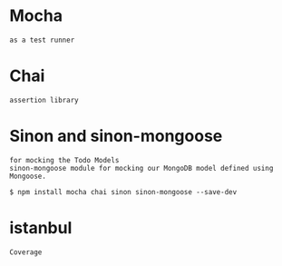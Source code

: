 # Mocha 
    as a test runner

# Chai 
    assertion library

# Sinon and sinon-mongoose
    for mocking the Todo Models
    sinon-mongoose module for mocking our MongoDB model defined using Mongoose.
    
    $ npm install mocha chai sinon sinon-mongoose --save-dev

# istanbul
    Coverage
    